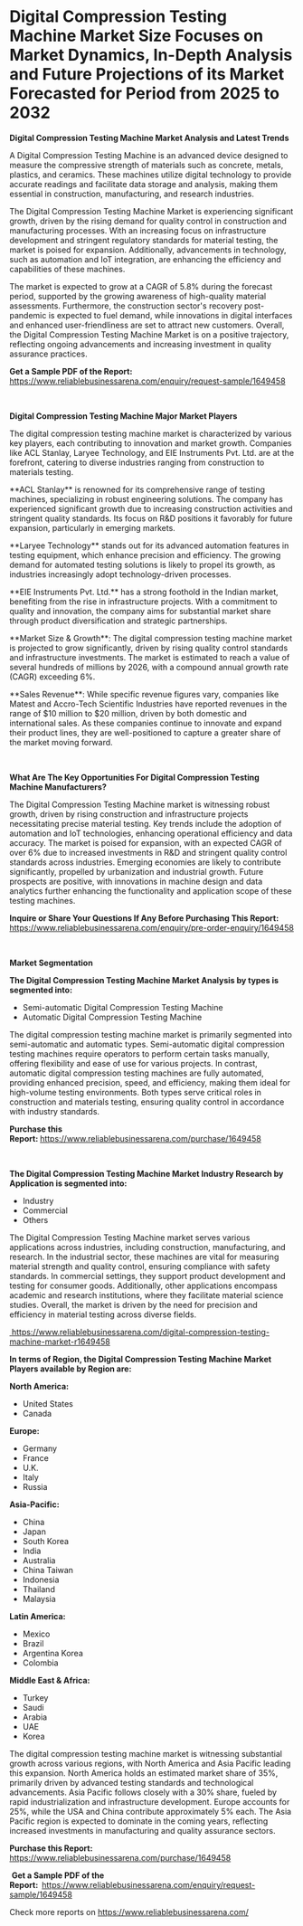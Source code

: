 <p><h1>Digital Compression Testing Machine Market Size Focuses on Market Dynamics, In-Depth Analysis and Future Projections of its Market Forecasted for Period from 2025 to 2032</h1></p><p><strong>Digital Compression Testing Machine Market Analysis and Latest Trends</strong></p>
<p><p>A Digital Compression Testing Machine is an advanced device designed to measure the compressive strength of materials such as concrete, metals, plastics, and ceramics. These machines utilize digital technology to provide accurate readings and facilitate data storage and analysis, making them essential in construction, manufacturing, and research industries. </p><p>The Digital Compression Testing Machine Market is experiencing significant growth, driven by the rising demand for quality control in construction and manufacturing processes. With an increasing focus on infrastructure development and stringent regulatory standards for material testing, the market is poised for expansion. Additionally, advancements in technology, such as automation and IoT integration, are enhancing the efficiency and capabilities of these machines. </p><p>The market is expected to grow at a CAGR of 5.8% during the forecast period, supported by the growing awareness of high-quality material assessments. Furthermore, the construction sector's recovery post-pandemic is expected to fuel demand, while innovations in digital interfaces and enhanced user-friendliness are set to attract new customers. Overall, the Digital Compression Testing Machine Market is on a positive trajectory, reflecting ongoing advancements and increasing investment in quality assurance practices.</p></p>
<p><strong>Get a Sample PDF of the Report:&nbsp;</strong> <a href="https://www.reliablebusinessarena.com/enquiry/request-sample/1649458?utm_campaign=2131&utm_medium=2&utm_source=Github&utm_content=ia&utm_term=18022025&utm_id=digital-compression-testing-machine">https://www.reliablebusinessarena.com/enquiry/request-sample/1649458</a></p>
<p>&nbsp;</p>
<p><strong>Digital Compression Testing Machine Major Market Players</strong></p>
<p><p>The digital compression testing machine market is characterized by various key players, each contributing to innovation and market growth. Companies like ACL Stanlay, Laryee Technology, and EIE Instruments Pvt. Ltd. are at the forefront, catering to diverse industries ranging from construction to materials testing.</p><p>**ACL Stanlay** is renowned for its comprehensive range of testing machines, specializing in robust engineering solutions. The company has experienced significant growth due to increasing construction activities and stringent quality standards. Its focus on R&D positions it favorably for future expansion, particularly in emerging markets.</p><p>**Laryee Technology** stands out for its advanced automation features in testing equipment, which enhance precision and efficiency. The growing demand for automated testing solutions is likely to propel its growth, as industries increasingly adopt technology-driven processes.</p><p>**EIE Instruments Pvt. Ltd.** has a strong foothold in the Indian market, benefiting from the rise in infrastructure projects. With a commitment to quality and innovation, the company aims for substantial market share through product diversification and strategic partnerships.</p><p>**Market Size & Growth**: The digital compression testing machine market is projected to grow significantly, driven by rising quality control standards and infrastructure investments. The market is estimated to reach a value of several hundreds of millions by 2026, with a compound annual growth rate (CAGR) exceeding 6%.</p><p>**Sales Revenue**: While specific revenue figures vary, companies like Matest and Accro-Tech Scientific Industries have reported revenues in the range of $10 million to $20 million, driven by both domestic and international sales. As these companies continue to innovate and expand their product lines, they are well-positioned to capture a greater share of the market moving forward.</p></p>
<p>&nbsp;</p>
<p><strong>What Are The Key Opportunities For Digital Compression Testing Machine Manufacturers?</strong></p>
<p><p>The Digital Compression Testing Machine market is witnessing robust growth, driven by rising construction and infrastructure projects necessitating precise material testing. Key trends include the adoption of automation and IoT technologies, enhancing operational efficiency and data accuracy. The market is poised for expansion, with an expected CAGR of over 6% due to increased investments in R&D and stringent quality control standards across industries. Emerging economies are likely to contribute significantly, propelled by urbanization and industrial growth. Future prospects are positive, with innovations in machine design and data analytics further enhancing the functionality and application scope of these testing machines.</p></p>
<p><strong>Inquire or Share Your Questions If Any Before Purchasing This Report:</strong> <a href="https://www.reliablebusinessarena.com/enquiry/pre-order-enquiry/1649458?utm_campaign=2131&utm_medium=2&utm_source=Github&utm_content=ia&utm_term=18022025&utm_id=digital-compression-testing-machine">https://www.reliablebusinessarena.com/enquiry/pre-order-enquiry/1649458</a></p>
<p>&nbsp;</p>
<p><strong>Market Segmentation</strong></p>
<p><strong>The Digital Compression Testing Machine Market Analysis by types is segmented into:</strong></p>
<p><ul><li>Semi-automatic Digital Compression Testing Machine</li><li>Automatic Digital Compression Testing Machine</li></ul></p>
<p><p>The digital compression testing machine market is primarily segmented into semi-automatic and automatic types. Semi-automatic digital compression testing machines require operators to perform certain tasks manually, offering flexibility and ease of use for various projects. In contrast, automatic digital compression testing machines are fully automated, providing enhanced precision, speed, and efficiency, making them ideal for high-volume testing environments. Both types serve critical roles in construction and materials testing, ensuring quality control in accordance with industry standards.</p></p>
<p><strong>Purchase this Report:&nbsp;</strong><a href="https://www.reliablebusinessarena.com/purchase/1649458?utm_campaign=2131&utm_medium=2&utm_source=Github&utm_content=ia&utm_term=18022025&utm_id=digital-compression-testing-machine">https://www.reliablebusinessarena.com/purchase/1649458</a></p>
<p>&nbsp;</p>
<p><strong>The Digital Compression Testing Machine Market Industry Research by Application is segmented into:</strong></p>
<p><ul><li>Industry</li><li>Commercial</li><li>Others</li></ul></p>
<p><p>The Digital Compression Testing Machine market serves various applications across industries, including construction, manufacturing, and research. In the industrial sector, these machines are vital for measuring material strength and quality control, ensuring compliance with safety standards. In commercial settings, they support product development and testing for consumer goods. Additionally, other applications encompass academic and research institutions, where they facilitate material science studies. Overall, the market is driven by the need for precision and efficiency in material testing across diverse fields.</p></p>
<p><a href="https://www.reliablebusinessarena.com/digital-compression-testing-machine-market-r1649458?utm_campaign=2131&utm_medium=2&utm_source=Github&utm_content=ia&utm_term=18022025&utm_id=digital-compression-testing-machine">&nbsp;https://www.reliablebusinessarena.com/digital-compression-testing-machine-market-r1649458</a></p>
<p><strong>In terms of Region, the Digital Compression Testing Machine Market Players available by Region are:</strong></p>
<p>
    <p> <strong> North America: </strong>
        <ul>
            <li>United States</li>
            <li>Canada</li>
        </ul>
        </p> 
    <p> <strong> Europe: </strong>
        <ul>
            <li>Germany</li>
            <li>France</li>
            <li>U.K.</li>
            <li>Italy</li>
            <li>Russia</li>
        </ul>
        </p> 
    <p> <strong> Asia-Pacific: </strong>
        <ul>
            <li>China</li>
            <li>Japan</li>
            <li>South Korea</li>
            <li>India</li>
            <li>Australia</li>
            <li>China Taiwan</li>
            <li>Indonesia</li>
            <li>Thailand</li>
            <li>Malaysia</li>
        </ul>
        </p> 
    <p> <strong> Latin America: </strong>
        <ul>
            <li>Mexico</li>
            <li>Brazil</li>
            <li>Argentina Korea</li>
            <li>Colombia</li>
        </ul>
        </p> 
    <p> <strong> Middle East & Africa: </strong>
        <ul>
            <li>Turkey</li>
            <li>Saudi</li>
            <li>Arabia</li>
            <li>UAE</li>
            <li>Korea</li>
        </ul>
    </p>
    </p>
<p><p>The digital compression testing machine market is witnessing substantial growth across various regions, with North America and Asia Pacific leading this expansion. North America holds an estimated market share of 35%, primarily driven by advanced testing standards and technological advancements. Asia Pacific follows closely with a 30% share, fueled by rapid industrialization and infrastructure development. Europe accounts for 25%, while the USA and China contribute approximately 5% each. The Asia Pacific region is expected to dominate in the coming years, reflecting increased investments in manufacturing and quality assurance sectors.</p></p>
<p><strong>Purchase this Report: </strong><a href="https://www.reliablebusinessarena.com/purchase/1649458?utm_campaign=2131&utm_medium=2&utm_source=Github&utm_content=ia&utm_term=18022025&utm_id=digital-compression-testing-machine">https://www.reliablebusinessarena.com/purchase/1649458</a></p>
<p>&nbsp;<strong>Get a Sample PDF of the Report:&nbsp;&nbsp;</strong><a href="https://www.reliablebusinessarena.com/enquiry/request-sample/1649458?utm_campaign=2131&utm_medium=2&utm_source=Github&utm_content=ia&utm_term=18022025&utm_id=digital-compression-testing-machine">https://www.reliablebusinessarena.com/enquiry/request-sample/1649458</a></p>
<p><strong></strong></p>
<p>Check more reports on <a href="https://www.reliablebusinessarena.com/?utm_campaign=2131&utm_medium=2&utm_source=Github&utm_content=ia&utm_term=18022025&utm_id=digital-compression-testing-machine">https://www.reliablebusinessarena.com/</a></p>
